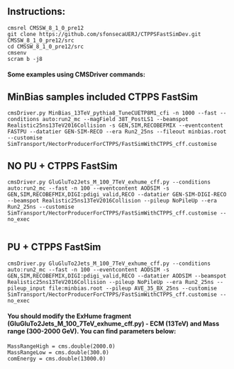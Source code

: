 ## Instructions:

```
cmsrel CMSSW_8_1_0_pre12
git clone https://github.com/sfonsecaUERJ/CTPPSFastSimDev.git CMSSW_8_1_0_pre12/src
cd CMSSW_8_1_0_pre12/src
cmsenv
scram b -j8
```
#### Some examples using CMSDriver commands:

## MinBias samples included CTPPS FastSim

```
cmsDriver.py MinBias_13TeV_pythia8_TuneCUETP8M1_cfi -n 1000 --fast --conditions auto:run2_mc --magField 38T_PostLS1 --beamspot Realistic25ns13TeV2016Collision -s GEN,SIM,RECOBEFMIX --eventcontent FASTPU --datatier GEN-SIM-RECO --era Run2_25ns --fileout minbias.root --customise SimTransport/HectorProducerForCTPPS/FastSimWithCTPPS_cff.customise

```

## NO PU + CTPPS FastSim

```
cmsDriver.py GluGluTo2Jets_M_100_7TeV_exhume_cff.py --conditions auto:run2_mc --fast -n 100 --eventcontent AODSIM -s GEN,SIM,RECOBEFMIX,DIGI:pdigi_valid,RECO --datatier GEN-SIM-DIGI-RECO --beamspot Realistic25ns13TeV2016Collision --pileup NoPileUp --era Run2_25ns --customise SimTransport/HectorProducerForCTPPS/FastSimWithCTPPS_cff.customise --no_exec
 
```
## PU + CTPPS FastSim

```
cmsDriver.py GluGluTo2Jets_M_100_7TeV_exhume_cff.py --conditions auto:run2_mc --fast -n 100 --eventcontent AODSIM -s GEN,SIM,RECOBEFMIX,DIGI:pdigi_valid,RECO --datatier AODSIM --beamspot Realistic25ns13TeV2016Collision --pileup NoPileUp --era Run2_25ns --pileup_input file:minbias.root --pileup AVE_35_BX_25ns --customise SimTransport/HectorProducerForCTPPS/FastSimWithCTPPS_cff.customise --no_exec
```


#### You should modify the ExHume fragment (GluGluTo2Jets_M_100_7TeV_exhume_cff.py) - ECM (13TeV) and Mass range (300-2000 GeV). You can find parameters below: 
```
MassRangeHigh = cms.double(2000.0)
MassRangeLow = cms.double(300.0)
comEnergy = cms.double(13000.0)
```
